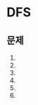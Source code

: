 # DFS

## 문제
1. [](https://github.com/malvr00/Java-algorithm/tree/master/lecture2/stap6/stap6-1)
2. [](https://github.com/malvr00/Java-algorithm/tree/master/lecture2/stap6/stap6-2)
3. [](https://github.com/malvr00/Java-algorithm/tree/master/lecture2/stap6stap6-3)
4. [](https://github.com/malvr00/Java-algorithm/tree/master/lecture2/stap6/stap6-4)
5. [](https://github.com/malvr00/Java-algorithm/tree/master/lecture2/stap6/stap6-5)
6. [](https://github.com/malvr00/Java-algorithm/tree/master/lecture2/stap6/stap6-6)
